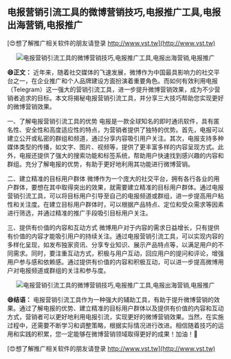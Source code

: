 ## **电报营销引流工具的微博营销技巧,电报推广工具,电报出海营销,电报推广**

[😍想了解推广相关软件的朋友请登录 http://www.vst.tw](http://www.vst.tw)

 <center><img src="https://vst.tw/MP4/tuiguang/png/1.png" alt="电报营销引流工具的微博营销技巧,电报推广工具,电报出海营销,电报推广"></center>

**😄正文：**
近年来，随着社交媒体的飞速发展，微博作为中国最具影响力的社交平台之一，在企业推广和个人品牌建设方面扮演着重要角色。而如何有效利用电报（Telegram）这一强大的营销引流工具，进一步提升微博营销效果，成为不少营销者追求的目标。本文将揭秘电报营销引流工具，并分享三大技巧帮助您实现更好的微博营销效果。

一、了解电报营销引流工具的优势
电报是一款全球知名的即时通讯软件，具有匿名性、安全性和高度适应性的特点，为营销者提供了独特的优势。首先，电报可以建立公开或私密的群组和频道，通过分享内容吸引用户关注。其次，电报支持多种媒体类型的传播，如文字、图片、视频等，提供了更丰富多样的内容呈现方式。此外，电报还提供了强大的搜索功能和标签系统，帮助用户快速找到感兴趣的内容和群组。充分了解电报的优势，有助于更好地利用其功能进行微博营销。

二、建立精准的目标用户群体
微博作为一个庞大的社交平台，拥有各行各业的用户群体，要想在其中取得突出的效果，就需要建立精准的目标用户群体。通过电报营销引流工具，可以将目标用户引导至自己的电报频道或群组，进一步提高用户粘性和关注度。在建立目标用户群体时，可以根据产品特点、定位和受众需求等因素进行筛选，并通过精准的推广手段吸引目标用户关注。

三、提供有价值的内容和互动方式
微博用户对于内容的需求日益增长，只有提供有价值的内容才能吸引用户的持续关注。通过电报营销引流工具，可以实现内容的多样化呈现，如发布独家资讯、分享专业知识、展示产品特点等，以满足用户的不同需求。同时，要注重互动方式，积极与用户互动，回应用户的提问和评论，增强用户参与感和依赖感。通过提供有价值的内容和积极互动，可以进一步提高微博用户对电报频道或群组的关注和参与度。

 <center><img src="https://vst.tw/MP4/tuiguang/png/6.png" alt="电报营销引流工具的微博营销技巧,电报推广工具,电报出海营销,电报推广"></center>

**😄结语：**
电报营销引流工具作为一种强大的辅助工具，有助于提升微博营销的效果。通过了解电报的优势、建立精准的目标用户群体以及提供有价值的内容和互动方式，营销者可以更好地利用电报引流，实现更好的微博营销效果。当然，在实施过程中，还需要不断学习和调整策略，根据实际情况进行改进。相信随着技巧的运用和实践的积累，您一定能够在微博营销领域取得更好的成果！加油！💪

[😍想了解推广相关软件的朋友请登录 http://www.vst.tw](http://www.vst.tw)



